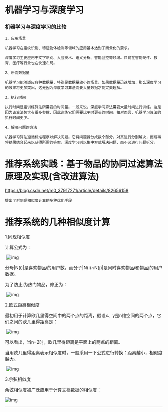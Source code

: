 # 机器学习与深度学习

### 机器学习与深度学习的比较

```
1、应用场景

机器学习在指纹识别、特征物体检测等领域的应用基本达到了商业化的要求。

深度学习主要应用于文字识别、人脸技术、语义分析、智能监控等领域。目前在智能硬件、教育、医疗等行业也在快速布局。

2、所需数据量

机器学习能够适应各种数据量，特别是数据量较小的场景。如果数据量迅速增加，那么深度学习的效果将更加突出，这是因为深度学习算法需要大量数据才能完美理解。

3、执行时间

执行时间是指训练算法所需要的时间量。一般来说，深度学习算法需要大量时间进行训练。这是因为该算法包含有很多参数，因此训练它们需要比平时更长的时间。相对而言，机器学习算法的执行时间更少。

4、解决问题的方法

机器学习算法遵循标准程序以解决问题。它将问题拆分成数个部分，对其进行分别解决，而后再将结果结合起来以获得所需的答案。深度学习则以集中方式解决问题，而不必进行问题拆分。
```

# 推荐系统实践：基于物品的协同过滤算法原理及实现(含改进算法)

 https://blog.csdn.net/m0_37917271/article/details/82656158 

```
提出了对同现相似度计算的多种优化手段
```

# 推荐系统的几种相似度计算

1.同现相似度

计算公式为：

​                ![img](https://img-blog.csdn.net/20161223162844343)



分母|N(i)|是喜欢物品i的用户数，而分子|N(i)∩N(j)|是同时喜欢物品i和物品j的用户数据。

为了防止j为热门物品，修正为：

​                    ![img](https://img-blog.csdn.net/20161223162856463)

2.欧式距离相似度

最初用于计算欧几里得空间中的两个点的距离，假设x、y是n维空间的两个点，它们之间的欧几里得距离是：

​                       ![img](https://img-blog.csdn.net/20161223163104776)



可以看出，当n=2时，欧几里得距离是平面上的两点的距离。

当用欧几里得距离表示相似度时，一般采用一下公式进行转换：距离越小，相似度越大。

​                     ![img](https://img-blog.csdn.net/20161223163444043)

3.余弦相似度

余弦相似度被广泛应用于计算文档数据的相似度：

![img](https://img-blog.csdn.net/20161223164200424)

------


